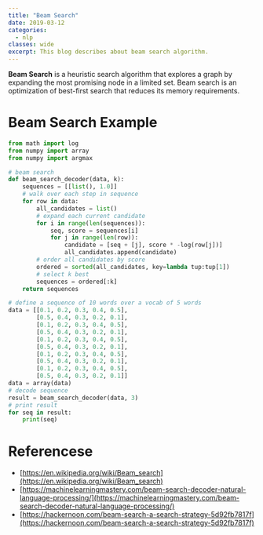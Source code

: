 ```yaml
---
title: "Beam Search"
date: 2019-03-12
categories:
  - nlp
classes: wide
excerpt: This blog describes about beam search algorithm.
---
```


**Beam Search** is a heuristic search algorithm that explores a graph by expanding the most promising node in a limited set. Beam search is an optimization of best-first search that reduces its memory requirements.



# Beam Search Example 

```python
from math import log
from numpy import array
from numpy import argmax

# beam search
def beam_search_decoder(data, k):
	sequences = [[list(), 1.0]]
	# walk over each step in sequence
	for row in data:
		all_candidates = list()
		# expand each current candidate
		for i in range(len(sequences)):
			seq, score = sequences[i]
			for j in range(len(row)):
				candidate = [seq + [j], score * -log(row[j])]
				all_candidates.append(candidate)
		# order all candidates by score
		ordered = sorted(all_candidates, key=lambda tup:tup[1])
		# select k best
		sequences = ordered[:k]
	return sequences

# define a sequence of 10 words over a vocab of 5 words
data = [[0.1, 0.2, 0.3, 0.4, 0.5],
		[0.5, 0.4, 0.3, 0.2, 0.1],
		[0.1, 0.2, 0.3, 0.4, 0.5],
		[0.5, 0.4, 0.3, 0.2, 0.1],
		[0.1, 0.2, 0.3, 0.4, 0.5],
		[0.5, 0.4, 0.3, 0.2, 0.1],
		[0.1, 0.2, 0.3, 0.4, 0.5],
		[0.5, 0.4, 0.3, 0.2, 0.1],
		[0.1, 0.2, 0.3, 0.4, 0.5],
		[0.5, 0.4, 0.3, 0.2, 0.1]]
data = array(data)
# decode sequence
result = beam_search_decoder(data, 3)
# print result
for seq in result:
	print(seq)

```


# Referencese
- [https://en.wikipedia.org/wiki/Beam_search](https://en.wikipedia.org/wiki/Beam_search)
- [https://machinelearningmastery.com/beam-search-decoder-natural-language-processing/](https://machinelearningmastery.com/beam-search-decoder-natural-language-processing/)
- [https://hackernoon.com/beam-search-a-search-strategy-5d92fb7817f](https://hackernoon.com/beam-search-a-search-strategy-5d92fb7817f)
